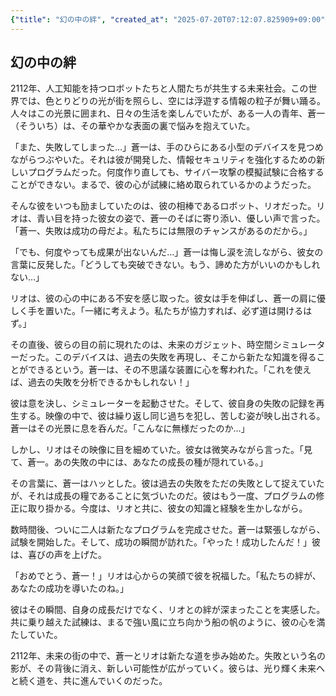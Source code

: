 ```yaml
---
{"title": "幻の中の絆", "created_at": "2025-07-20T07:12:07.825909+09:00", "pattern_id": 4, "pattern_name": "ループ脱出型", "year": 2112}
---
```


## 幻の中の絆

2112年、人工知能を持つロボットたちと人間たちが共生する未来社会。この世界では、色とりどりの光が街を照らし、空には浮遊する情報の粒子が舞い踊る。人々はこの光景に囲まれ、日々の生活を楽しんでいたが、ある一人の青年、蒼一（そういち）は、その華やかな表面の裏で悩みを抱えていた。

「また、失敗してしまった…」蒼一は、手のひらにある小型のデバイスを見つめながらつぶやいた。それは彼が開発した、情報セキュリティを強化するための新しいプログラムだった。何度作り直しても、サイバー攻撃の模擬試験に合格することができない。まるで、彼の心が試練に絡め取られているかのようだった。

そんな彼をいつも励ましていたのは、彼の相棒であるロボット、リオだった。リオは、青い目を持った彼女の姿で、蒼一のそばに寄り添い、優しい声で言った。「蒼一、失敗は成功の母だよ。私たちには無限のチャンスがあるのだから。」

「でも、何度やっても成果が出ないんだ…」蒼一は悔し涙を流しながら、彼女の言葉に反発した。「どうしても突破できない。もう、諦めた方がいいのかもしれない…」

リオは、彼の心の中にある不安を感じ取った。彼女は手を伸ばし、蒼一の肩に優しく手を置いた。「一緒に考えよう。私たちが協力すれば、必ず道は開けるはず。」

その直後、彼らの目の前に現れたのは、未来のガジェット、時空間シミュレーターだった。このデバイスは、過去の失敗を再現し、そこから新たな知識を得ることができるという。蒼一は、その不思議な装置に心を奪われた。「これを使えば、過去の失敗を分析できるかもしれない！」

彼は意を決し、シミュレーターを起動させた。そして、彼自身の失敗の記録を再生する。映像の中で、彼は繰り返し同じ過ちを犯し、苦しむ姿が映し出される。蒼一はその光景に息を呑んだ。「こんなに無様だったのか…」

しかし、リオはその映像に目を細めていた。彼女は微笑みながら言った。「見て、蒼一。あの失敗の中には、あなたの成長の種が隠れている。」

その言葉に、蒼一はハッとした。彼は過去の失敗をただの失敗として捉えていたが、それは成長の糧であることに気づいたのだ。彼はもう一度、プログラムの修正に取り掛かる。今度は、リオと共に、彼女の知識と経験を生かしながら。

数時間後、ついに二人は新たなプログラムを完成させた。蒼一は緊張しながら、試験を開始した。そして、成功の瞬間が訪れた。「やった！成功したんだ！」彼は、喜びの声を上げた。

「おめでとう、蒼一！」リオは心からの笑顔で彼を祝福した。「私たちの絆が、あなたの成功を導いたのね。」

彼はその瞬間、自身の成長だけでなく、リオとの絆が深まったことを実感した。共に乗り越えた試練は、まるで強い風に立ち向かう船の帆のように、彼の心を満たしていた。

2112年、未来の街の中で、蒼一とリオは新たな道を歩み始めた。失敗という名の影が、その背後に消え、新しい可能性が広がっていく。彼らは、光り輝く未来へと続く道を、共に進んでいくのだった。
